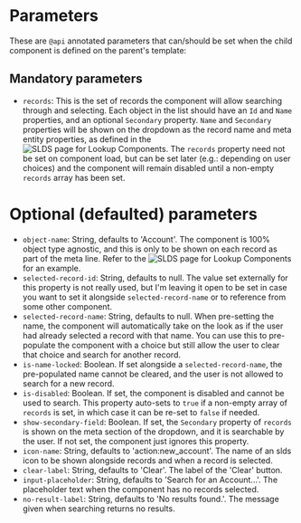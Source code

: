 # Parameters

These are `@api` annotated parameters that can/should be set when the child component is defined on the parent's template:

## Mandatory parameters

- `records`: This is the set of records the component will allow searching through and selecting. Each object in the list should have an `Id` and `Name` properties, and an optional `Secondary` property. `Name` and `Secondary` properties will be shown on the dropdown as the record name and meta entity properties, as defined in the ![SLDS page for Lookup Components](https://www.lightningdesignsystem.com/components/lookups/). The `records` property need not be set on component load, but can be set later (e.g.: depending on user choices) and the component will remain disabled until a non-empty `records` array has been set.

# Optional (defaulted) parameters

- `object-name`: String, defaults to 'Account'. The component is 100% object type agnostic, and this is only to be shown on each record as part of the meta line. Refer to the ![SLDS page for Lookup Components](https://www.lightningdesignsystem.com/components/lookups/) for an example.
- `selected-record-id`: String, defaults to null. The value set externally for this property is not really used, but I'm leaving it open to be set in case you want to set it alongside `selected-record-name` or to reference from some other component.
- `selected-record-name`: String, defaults to null. When pre-setting the name, the component will automatically take on the look as if the user had already selected a record with that name. You can use this to pre-populate the component with a choice but still allow the user to clear that choice and search for another record.
- `is-name-locked`: Boolean. If set alongside a `selected-record-name`, the pre-populated name cannot be cleared, and the user is not allowed to search for a new record.
- `is-disabled`: Boolean. If set, the component is disabled and cannot be used to search. This property auto-sets to `true` if a non-empty array of `records` is set, in which case it can be re-set to `false` if needed.
- `show-secondary-field`: Boolean. If set, the `Secondary` property of `records` is shown on the meta section of the dropdown, and it is searchable by the user. If not set, the component just ignores this property.
- `icon-name`: String, defaults to 'action:new_account'. The name of an slds icon to be shown alongside records and when a record is selected.
- `clear-label`: String, defaults to 'Clear'. The label of the 'Clear' button.
- `input-placeholder`: String, defaults to 'Search for an Account...'. The placeholder text when the component has no records selected.
- `no-result-label`: String, defaults to 'No results found.'. The message given when searching returns no results.
